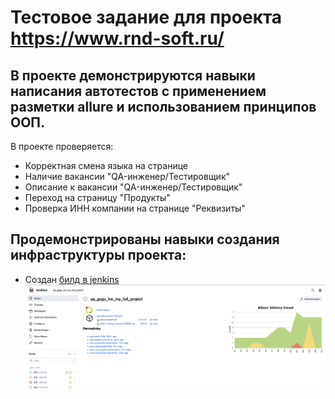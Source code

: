 # Тестовое задание для проекта https://www.rnd-soft.ru/  
## В проекте демонстрируются навыки написания автотестов с применением разметки allure и использованием принципов ООП.
В проекте проверяется:
- Корректная смена языка на странице
- Наличие вакансии "QA-инженер/Тестировщик"
- Описание к вакансии "QA-инженер/Тестировщик"
- Переход на страницу "Продукты"
- Проверка ИНН компании на странице "Реквизиты"

## Продемонстрированы навыки создания инфраструктуры проекта: 
- Создан [билд в jenkins](https://jenkins.autotests.cloud/job/qa_gugu_hw_my_full_project/)
![image](https://github.com/TukinAlexey/qa_guru_python_hw_14_full_project-/blob/main/files/jenkins.png?raw=true)
